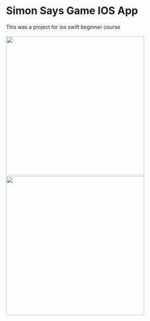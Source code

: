 # Simon Says Game IOS App<br>
This was a project for ios swift beginner course<br>
<br>
<image src="https://github.com/elivanK/Simon-Says/blob/master/images/Simulator%20Screen%20Shot%20-%20iPhone%208%20Plus%20-%202018-02-25%20at%2021.33.52.png" width="380">&nbsp;&nbsp;&nbsp;&nbsp;&nbsp;<image src="https://github.com/elivanK/Simon-Says/blob/master/images/Simulator%20Screen%20Shot%20-%20iPhone%208%20Plus%20-%202018-02-25%20at%2021.34.14.png" width="380">
